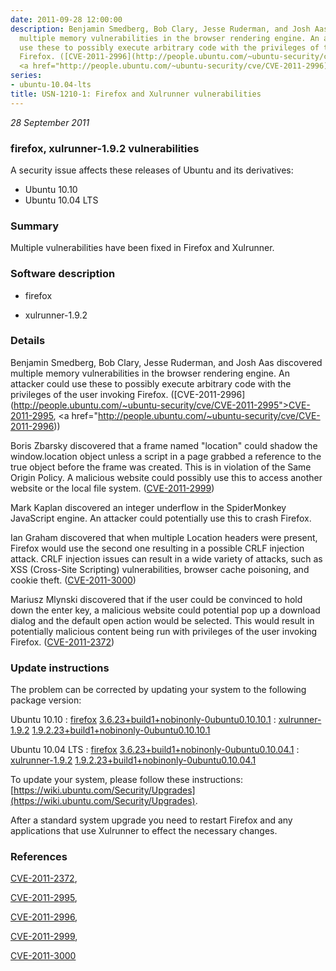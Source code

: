 ```yaml
---
date: 2011-09-28 12:00:00
description: Benjamin Smedberg, Bob Clary, Jesse Ruderman, and Josh Aas discovered
  multiple memory vulnerabilities in the browser rendering engine. An attacker could
  use these to possibly execute arbitrary code with the privileges of the user invoking
  Firefox. ([CVE-2011-2996](http://people.ubuntu.com/~ubuntu-security/cve/CVE-2011-2995">CVE-2011-2995</a>,
  <a href="http://people.ubuntu.com/~ubuntu-security/cve/CVE-2011-2996))
series:
- ubuntu-10.04-lts
title: USN-1210-1: Firefox and Xulrunner vulnerabilities
---
```


*28 September 2011*

### firefox, xulrunner-1.9.2 vulnerabilities

A security issue affects these releases of Ubuntu and its derivatives:

* Ubuntu 10.10
* Ubuntu 10.04 LTS

### Summary

Multiple vulnerabilities have been fixed in Firefox and Xulrunner. 

### Software description

* firefox 

* xulrunner-1.9.2 

### Details

Benjamin Smedberg, Bob Clary, Jesse Ruderman, and Josh Aas discovered multiple memory vulnerabilities in the browser rendering engine. An attacker could use these to possibly execute arbitrary code with the privileges of the user invoking Firefox. ([CVE-2011-2996](http://people.ubuntu.com/~ubuntu-security/cve/CVE-2011-2995">CVE-2011-2995</a>, <a href="http://people.ubuntu.com/~ubuntu-security/cve/CVE-2011-2996))

Boris Zbarsky discovered that a frame named &quot;location&quot; could shadow the window.location object unless a script in a page grabbed a reference to the true object before the frame was created. This is in violation of the Same Origin Policy. A malicious website could possibly use this to access another website or the local file system. ([CVE-2011-2999](http://people.ubuntu.com/~ubuntu-security/cve/CVE-2011-2999))

Mark Kaplan discovered an integer underflow in the SpiderMonkey JavaScript engine. An attacker could potentially use this to crash Firefox.

Ian Graham discovered that when multiple Location headers were present, Firefox would use the second one resulting in a possible CRLF injection attack. CRLF injection issues can result in a wide variety of attacks, such as XSS (Cross-Site Scripting) vulnerabilities, browser cache poisoning, and cookie theft. ([CVE-2011-3000](http://people.ubuntu.com/~ubuntu-security/cve/CVE-2011-3000))

Mariusz Mlynski discovered that if the user could be convinced to hold down the enter key, a malicious website could potential pop up a download dialog and the default open action would be selected. This would result in potentially malicious content being run with privileges of the user invoking Firefox. ([CVE-2011-2372](http://people.ubuntu.com/~ubuntu-security/cve/CVE-2011-2372)) 

### Update instructions

The problem can be corrected by updating your system to the following package version:

Ubuntu 10.10
 : [firefox](https://launchpad.net/ubuntu/+source/firefox) <span> [3.6.23+build1+nobinonly-0ubuntu0.10.10.1](https://launchpad.net/ubuntu/+source/firefox/3.6.23+build1+nobinonly-0ubuntu0.10.10.1) </span> 
 : [xulrunner-1.9.2](https://launchpad.net/ubuntu/+source/xulrunner-1.9.2) <span> [1.9.2.23+build1+nobinonly-0ubuntu0.10.10.1](https://launchpad.net/ubuntu/+source/xulrunner-1.9.2/1.9.2.23+build1+nobinonly-0ubuntu0.10.10.1) </span> 

Ubuntu 10.04 LTS
 : [firefox](https://launchpad.net/ubuntu/+source/firefox) <span> [3.6.23+build1+nobinonly-0ubuntu0.10.04.1](https://launchpad.net/ubuntu/+source/firefox/3.6.23+build1+nobinonly-0ubuntu0.10.04.1) </span> 
 : [xulrunner-1.9.2](https://launchpad.net/ubuntu/+source/xulrunner-1.9.2) <span> [1.9.2.23+build1+nobinonly-0ubuntu0.10.04.1](https://launchpad.net/ubuntu/+source/xulrunner-1.9.2/1.9.2.23+build1+nobinonly-0ubuntu0.10.04.1) </span> 

To update your system, please follow these instructions: [https://wiki.ubuntu.com/Security/Upgrades](https://wiki.ubuntu.com/Security/Upgrades).

After a standard system upgrade you need to restart Firefox and any applications that use Xulrunner to effect the necessary changes. 

### References

 
 [CVE-2011-2372](http://people.ubuntu.com/~ubuntu-security/cve/CVE-2011-2372), 

 [CVE-2011-2995](http://people.ubuntu.com/~ubuntu-security/cve/CVE-2011-2995), 

 [CVE-2011-2996](http://people.ubuntu.com/~ubuntu-security/cve/CVE-2011-2996), 

 [CVE-2011-2999](http://people.ubuntu.com/~ubuntu-security/cve/CVE-2011-2999), 

 [CVE-2011-3000](http://people.ubuntu.com/~ubuntu-security/cve/CVE-2011-3000)